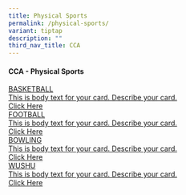 ```yaml
---
title: Physical Sports
permalink: /physical-sports/
variant: tiptap
description: ""
third_nav_title: CCA
---
```

<h4>CCA - Physical Sports</h4>
<div class="isomer-card-grid"><a rel="noopener noreferrer nofollow" href="https://www.telokkuraupri.moe.edu.sg/co-curricular-activities/sports-and-games/basketball/" class="isomer-card"><div class="isomer-card-body"><div class="isomer-card-title">BASKETBALL</div><div class="isomer-card-description">This is body text for your card. Describe your card.</div><div class="isomer-card-link">Click Here</div></div></a>
<a rel="noopener noreferrer nofollow" href="https://www.telokkuraupri.moe.edu.sg/co-curricular-activities/sports-and-games/football/" class="isomer-card">
<div class="isomer-card-body">
<div class="isomer-card-title">FOOTBALL</div>
<div class="isomer-card-description">This is body text for your card. Describe your card.</div>
<div class="isomer-card-link">Click Here</div>
</div>
</a><a rel="noopener noreferrer nofollow" href="https://www.telokkuraupri.moe.edu.sg/co-curricular-activities/Sports-and-Games/bowling/" class="isomer-card"><div class="isomer-card-body"><div class="isomer-card-title">BOWLING</div><div class="isomer-card-description">This is body text for your card. Describe your card.</div><div class="isomer-card-link">Click Here</div></div></a>
<a rel="noopener noreferrer nofollow" href="https://www.telokkuraupri.moe.edu.sg/co-curricular-activities/sports-and-games/wushu/" class="isomer-card">
<div class="isomer-card-body">
<div class="isomer-card-title">WUSHU</div>
<div class="isomer-card-description">This is body text for your card. Describe your card.</div>
<div class="isomer-card-link">Click Here</div>
</div>
</a>
</div>
<p></p>
